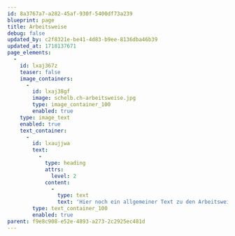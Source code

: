 ```yaml
---
id: 8a3767a7-a282-45af-930f-5400df73a239
blueprint: page
title: Arbeitsweise
debug: false
updated_by: c2f8321e-be41-4d83-b9ee-8136dba46b39
updated_at: 1718137671
page_elements:
  -
    id: lxaj367z
    teaser: false
    image_containers:
      -
        id: lxaj38gf
        image: schelb.ch-arbeitsweise.jpg
        type: image_container_100
        enabled: true
    type: image_text
    enabled: true
    text_container:
      -
        id: lxaujjwa
        text:
          -
            type: heading
            attrs:
              level: 2
            content:
              -
                type: text
                text: 'Hier noch ein allgemeiner Text zu den Arbeitsweisen einfügen.'
        type: text_container_100
        enabled: true
parent: f9e8c908-e52e-4893-a273-2c2925ec481d
---
```

